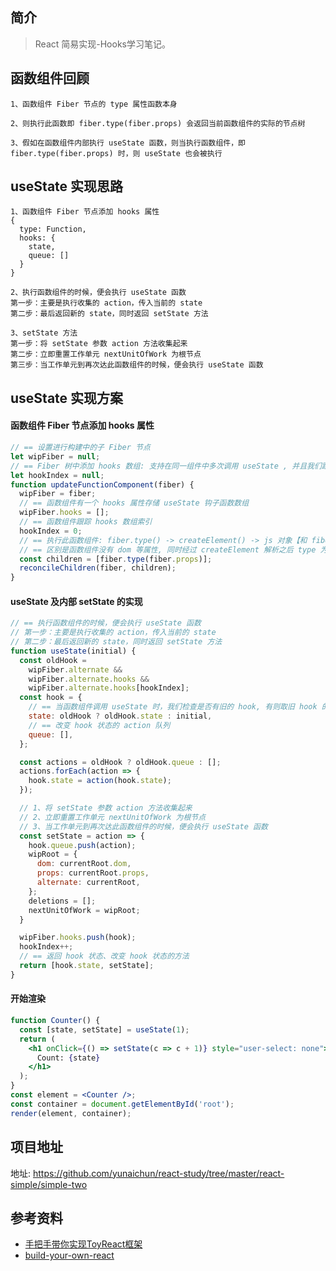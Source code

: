 ## 简介

> React 简易实现-Hooks学习笔记。

## 函数组件回顾

```text
1、函数组件 Fiber 节点的 type 属性函数本身

2、则执行此函数即 fiber.type(fiber.props) 会返回当前函数组件的实际的节点树

3、假如在函数组件内部执行 useState 函数，则当执行函数组件，即 fiber.type(fiber.props) 时，则 useState 也会被执行
```

## useState 实现思路

```text
1、函数组件 Fiber 节点添加 hooks 属性
{
  type: Function,
  hooks: { 
    state,
    queue: [] 
  }
}

2、执行函数组件的时候，便会执行 useState 函数
第一步：主要是执行收集的 action，传入当前的 state
第二步：最后返回新的 state，同时返回 setState 方法

3、setState 方法
第一步：将 setState 参数 action 方法收集起来
第二步：立即重置工作单元 nextUnitOfWork 为根节点
第三步：当工作单元到再次达此函数组件的时候，便会执行 useState 函数
```

## useState 实现方案

#### 函数组件 Fiber 节点添加 hooks 属性

```js
// == 设置进行构建中的子 Fiber 节点
let wipFiber = null;
// == Fiber 树中添加 hooks 数组: 支持在同一组件中多次调用 useState , 并且我们跟踪当前 hook 索引
let hookIndex = null;
function updateFunctionComponent(fiber) {
  wipFiber = fiber;
  // == 函数组件有一个 hooks 属性存储 useState 钩子函数数组
  wipFiber.hooks = [];
  // == 函数组件跟踪 hooks 数组索引
  hookIndex = 0;
  // == 执行此函数组件: fiber.type() -> createElement() -> js 对象【和 fiber.props.children 一致】
  // == 区别是函数组件没有 dom 等属性, 同时经过 createElement 解析之后 type 为 Function【实际是此函数组件本身】
  const children = [fiber.type(fiber.props)];
  reconcileChildren(fiber, children);
}
```

#### useState 及内部 setState 的实现

```js
// == 执行函数组件的时候，便会执行 useState 函数
// 第一步：主要是执行收集的 action，传入当前的 state
// 第二步：最后返回新的 state，同时返回 setState 方法
function useState(initial) {
  const oldHook =
    wipFiber.alternate &&
    wipFiber.alternate.hooks &&
    wipFiber.alternate.hooks[hookIndex];
  const hook = {
    // == 当函数组件调用 useState 时，我们检查是否有旧的 hook, 有则取旧 hook 的 state, 否则取初始化 state
    state: oldHook ? oldHook.state : initial,
    // == 改变 hook 状态的 action 队列
    queue: [],
  };

  const actions = oldHook ? oldHook.queue : [];
  actions.forEach(action => {
    hook.state = action(hook.state);
  });

  // 1、将 setState 参数 action 方法收集起来
  // 2、立即重置工作单元 nextUnitOfWork 为根节点
  // 3、当工作单元到再次达此函数组件的时候，便会执行 useState 函数
  const setState = action => {
    hook.queue.push(action);
    wipRoot = {
      dom: currentRoot.dom,
      props: currentRoot.props,
      alternate: currentRoot,
    };
    deletions = [];
    nextUnitOfWork = wipRoot;
  }

  wipFiber.hooks.push(hook);
  hookIndex++;
  // == 返回 hook 状态、改变 hook 状态的方法
  return [hook.state, setState];
}
```

#### 开始渲染

```jsx
function Counter() {
  const [state, setState] = useState(1);
  return (
    <h1 onClick={() => setState(c => c + 1)} style="user-select: none">
      Count: {state}
    </h1>
  );
}
const element = <Counter />;
const container = document.getElementById('root');
render(element, container);
```

## 项目地址

地址: https://github.com/yunaichun/react-study/tree/master/react-simple/simple-two

## 参考资料

- [手把手带你实现ToyReact框架](https://u.geekbang.org/lesson/50)
- [build-your-own-react](https://pomb.us/build-your-own-react/)
